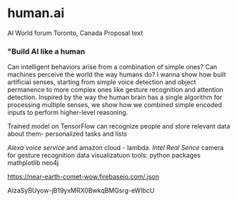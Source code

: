 # human.ai
AI World forum Toronto, Canada
Proposal text

### "Build AI like a human

Can intelligent behaviors arise from a combination of simple ones? Can machines perceive the world the way humans do? I wanna show how built artificial senses, starting from simple voice detection and object permanence to more complex ones like gesture recognition and attention detection. Inspired by the way the human brain has a single algorithm for processing multiple senses, we show how we combined simple encoded inputs to perform higher-level reasoning.



Trained model on TensorFlow can recognize people and store relevant data about them-
personalized tasks and lists

*Alexa voice service* and amazon cloud - lambda.
*Intel Real Sence* camera for gesture recognition
data visualizatuon tools:
python packages
mathplotlib 
neo4j




https://near-earth-comet-wow.firebaseio.com/.json


AIzaSyBUyow-jB19yxMRX0BwkqBMGsrg-eWIbcU



